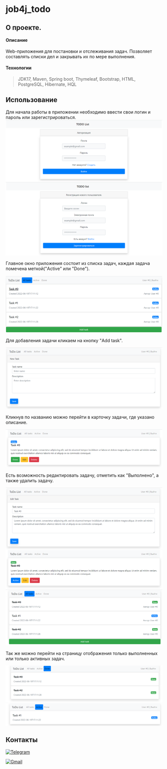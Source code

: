# job4j_todo

## О проекте.

#### Описание
Web-приложения для постановки и отслеживания задач.
Позволяет составлять списки дел и закрывать их по мере выполнения.

#### Технологии
> JDK17, Maven, Spring boot, Thymeleaf, Bootstrap, HTML, PostgreSQL, Hibernate, HQL


## Использование
Для начала работы в приложении необходимо ввести свои логин и пароль или зарегистрироваться. 
![](images/login.png)
![](images/reg.png)


Главное окно приложения состоит из списка задач, каждая задача помечена меткой("Active" или "Done"). 

![](images/addThreeNewTasks.png)

Для добавления задачи кликаем на кнопку "Add task".

![](images/addTask.png)

Кликнув по названию можно перейти в карточку задачи, где указано описание.

![](images/insideTask.png)

Есть возможность редактировать задачу, отметить как "Выполнено", а также удалить задачу.

![](images/editTask.png)
![](images/activeTask.png)
![](images/doneTaskView.png)

Так же можно перейти на страницу отображения только выполненных или только активных задач.

![](images/doneView.png)
![](images/activeView.png)

## Контакты
[![Telegram](https://img.shields.io/badge/Telegram-blue?logo=telegram)](https://t.me/GrokDen)

[![Gmail](https://img.shields.io/badge/Gmail-white?logo=gmail)](mailto:den.voiten@gmail.com)
